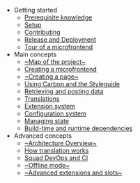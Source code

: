 - Getting started
  - [Prerequisite knowledge](getting_started/prerequisites.md)
  - [Setup](getting_started/setup.md)
  - [Contributing](getting_started/contributing.md)
  - [Release and Deployment](getting_started/release_and_deployment.md)
  - [Tour of a microfrontend](getting_started/tour.md)
- Main concepts
  - [~Map of the project~]()
  - [Creating a microfrontend](main/creating_a_microfrontend.md)
  - [~Creating a page~]()
  - [Using Carbon and the Styleguide](main/carbon.md)
  - [Retrieving and posting data](main/data.md)
  - [Translations](main/translations.md)
  - [Extension system](main/extensions.md)
  - [Configuration system](main/config.md)
  - [Managing state](main/state.md)
  - [Build-time and runtime dependencies](main/deps.md)
- Advanced concepts
  - [~Architecture Overview~]()  <!-- the app shell, the import map -->
  - [How translation works](advanced/translations.md)
  - [Squad DevOps and CI](advanced/squad_devops.md)
  - [~Offline mode~]()
  - [~Advanced extensions and slots~]()
